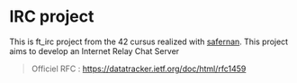 # IRC project
This is ft_irc project from the 42 cursus realized with [safernan](https://github.com/samuelfer42).
This project aims to develop an Internet Relay Chat Server
>Officiel RFC : https://datatracker.ietf.org/doc/html/rfc1459
  

